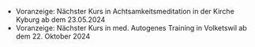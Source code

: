 - Voranzeige: Nächster Kurs in Achtsamkeitsmeditation in der Kirche Kyburg ab dem 23.05.2024
- Voranzeige: Nächster Kurs in med. Autogenes Training in Volketswil ab dem 22. Oktober 2024
